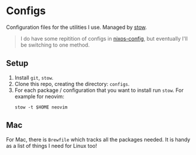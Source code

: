 # Configs
Configuration files for the utilities I use. Managed by
[stow](https://www.gnu.org/software/stow/).

> I do have some repitition of configs in
> [nixos-config](https://github.com/crodjer/nixos-config), but eventually I'll
> be switching to one method.

## Setup
1. Install `git`, `stow`.
2. Clone this repo, creating the directory: `configs`.
3. For each package / configuration that you want to install run `stow`. For
   example for neovim:
   ```
   stow -t $HOME neovim
   ```

## Mac
For Mac, there is `Brewfile` which tracks all the packages needed. It is handy
as a list of things I need for Linux too!
